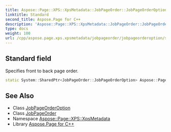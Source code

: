 ```yaml
---
title: Aspose::Page::XPS::XpsMetadata::JobPageOrder::JobPageOrderOption::Standard field
linktitle: Standard
second_title: Aspose.Page for C++
description: 'Aspose::Page::XPS::XpsMetadata::JobPageOrder::JobPageOrderOption::Standard field. Specifies front to back page order in C++.'
type: docs
weight: 100
url: /cpp/aspose.page.xps.xpsmetadata/jobpageorder/jobpageorderoption/standard/
---
```

## Standard field


Specifies front to back page order.

```cpp
static System::SharedPtr<JobPageOrder::JobPageOrderOption> Aspose::Page::XPS::XpsMetadata::JobPageOrder::JobPageOrderOption::Standard
```

## See Also

* Class [JobPageOrderOption](../)
* Class [JobPageOrder](../../)
* Namespace [Aspose::Page::XPS::XpsMetadata](../../../)
* Library [Aspose.Page for C++](../../../../)
